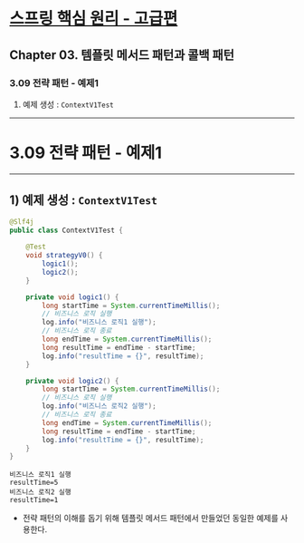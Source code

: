 # <a href = "../README.md" target="_blank">스프링 핵심 원리 - 고급편</a>
## Chapter 03. 템플릿 메서드 패턴과 콜백 패턴
### 3.09 전략 패턴 - 예제1
1) 예제 생성 : `ContextV1Test`
---

# 3.09 전략 패턴 - 예제1

---

## 1) 예제 생성 : `ContextV1Test`
```java
@Slf4j
public class ContextV1Test {
    
    @Test
    void strategyV0() {
        logic1();
        logic2();
    }

    private void logic1() {
        long startTime = System.currentTimeMillis();
        // 비즈니스 로직 실행
        log.info("비즈니스 로직1 실행");
        // 비즈니스 로직 종료
        long endTime = System.currentTimeMillis();
        long resultTime = endTime - startTime;
        log.info("resultTime = {}", resultTime);
    }

    private void logic2() {
        long startTime = System.currentTimeMillis();
        // 비즈니스 로직 실행
        log.info("비즈니스 로직2 실행");
        // 비즈니스 로직 종료
        long endTime = System.currentTimeMillis();
        long resultTime = endTime - startTime;
        log.info("resultTime = {}", resultTime);
    }
}
```
```shell
비즈니스 로직1 실행
resultTime=5
비즈니스 로직2 실행
resultTime=1
```
- 전략 패턴의 이해를 돕기 위해 템플릿 메서드 패턴에서 만들었던 동일한 예제를 사용한다.
